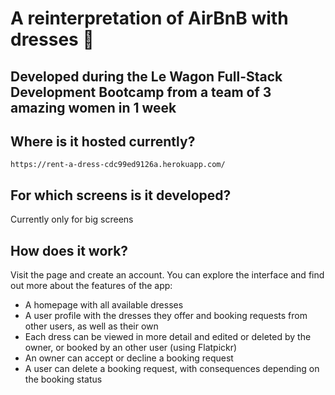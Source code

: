 # A reinterpretation of AirBnB with dresses 👗
## Developed during the Le Wagon Full-Stack Development Bootcamp from a team of 3 amazing women in 1 week

## Where is it hosted currently?
    https://rent-a-dress-cdc99ed9126a.herokuapp.com/

## For which screens is it developed?
Currently only for big screens

## How does it work?
Visit the page and create an account. You can explore the interface and find out more about the features of the app:
* A homepage with all available dresses
* A user profile with the dresses they offer and booking requests from other users, as well as their own
* Each dress can be viewed in more detail and edited or deleted by the owner, or booked by an other user (using Flatpickr)
* An owner can accept or decline a booking request
* A user can delete a booking request, with consequences depending on the booking status
